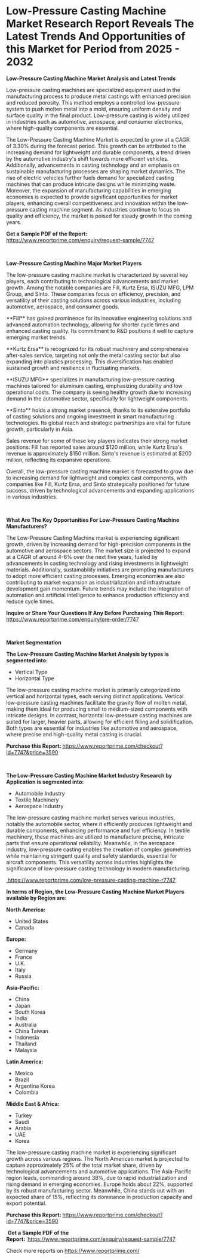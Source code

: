 <p><h1>Low-Pressure Casting Machine Market Research Report Reveals The Latest Trends And Opportunities of this Market for Period from 2025 - 2032</h1></p><p><strong>Low-Pressure Casting Machine Market Analysis and Latest Trends</strong></p>
<p><p>Low-pressure casting machines are specialized equipment used in the manufacturing process to produce metal castings with enhanced precision and reduced porosity. This method employs a controlled low-pressure system to push molten metal into a mold, ensuring uniform density and surface quality in the final product. Low-pressure casting is widely utilized in industries such as automotive, aerospace, and consumer electronics, where high-quality components are essential.</p><p>The Low-Pressure Casting Machine Market is expected to grow at a CAGR of 3.30% during the forecast period. This growth can be attributed to the increasing demand for lightweight and durable components, a trend driven by the automotive industry's shift towards more efficient vehicles. Additionally, advancements in casting technology and an emphasis on sustainable manufacturing processes are shaping market dynamics. The rise of electric vehicles further fuels demand for specialized casting machines that can produce intricate designs while minimizing waste. Moreover, the expansion of manufacturing capabilities in emerging economies is expected to provide significant opportunities for market players, enhancing overall competitiveness and innovation within the low-pressure casting machine segment. As industries continue to focus on quality and efficiency, the market is poised for steady growth in the coming years.</p></p>
<p><strong>Get a Sample PDF of the Report:&nbsp;</strong> <a href="https://www.reportprime.com/enquiry/request-sample/7747?utm_campaign=2248&utm_medium=2&utm_source=Github&utm_content=ia&utm_term=19032025&utm_id=low-pressure-casting-machine">https://www.reportprime.com/enquiry/request-sample/7747</a></p>
<p>&nbsp;</p>
<p><strong>Low-Pressure Casting Machine Major Market Players</strong></p>
<p><p>The low-pressure casting machine market is characterized by several key players, each contributing to technological advancements and market growth. Among the notable companies are Fill, Kurtz Ersa, ISUZU MFG, LPM Group, and Sinto. These companies focus on efficiency, precision, and versatility of their casting solutions across various industries, including automotive, aerospace, and consumer goods.</p><p>**Fill** has gained prominence for its innovative engineering solutions and advanced automation technology, allowing for shorter cycle times and enhanced casting quality. Its commitment to R&D positions it well to capture emerging market trends.</p><p>**Kurtz Ersa** is recognized for its robust machinery and comprehensive after-sales service, targeting not only the metal casting sector but also expanding into plastics processing. This diversification has enabled sustained growth and resilience in fluctuating markets.</p><p>**ISUZU MFG** specializes in manufacturing low-pressure casting machines tailored for aluminum casting, emphasizing durability and low operational costs. The company is seeing healthy growth due to increasing demand in the automotive sector, specifically for lightweight components.</p><p>**Sinto** holds a strong market presence, thanks to its extensive portfolio of casting solutions and ongoing investment in smart manufacturing technologies. Its global reach and strategic partnerships are vital for future growth, particularly in Asia.</p><p>Sales revenue for some of these key players indicates their strong market positions: Fill has reported sales around $120 million, while Kurtz Ersa's revenue is approximately $150 million. Sinto's revenue is estimated at $200 million, reflecting its expansive operations.</p><p>Overall, the low-pressure casting machine market is forecasted to grow due to increasing demand for lightweight and complex cast components, with companies like Fill, Kurtz Ersa, and Sinto strategically positioned for future success, driven by technological advancements and expanding applications in various industries.</p></p>
<p>&nbsp;</p>
<p><strong>What Are The Key Opportunities For Low-Pressure Casting Machine Manufacturers?</strong></p>
<p><p>The Low-Pressure Casting Machine market is experiencing significant growth, driven by increasing demand for high-precision components in the automotive and aerospace sectors. The market size is projected to expand at a CAGR of around 4-6% over the next five years, fueled by advancements in casting technology and rising investments in lightweight materials. Additionally, sustainability initiatives are prompting manufacturers to adopt more efficient casting processes. Emerging economies are also contributing to market expansion as industrialization and infrastructure development gain momentum. Future trends may include the integration of automation and artificial intelligence to enhance production efficiency and reduce cycle times.</p></p>
<p><strong>Inquire or Share Your Questions If Any Before Purchasing This Report:</strong> <a href="https://www.reportprime.com/enquiry/pre-order/7747?utm_campaign=2248&utm_medium=2&utm_source=Github&utm_content=ia&utm_term=19032025&utm_id=low-pressure-casting-machine">https://www.reportprime.com/enquiry/pre-order/7747</a></p>
<p>&nbsp;</p>
<p><strong>Market Segmentation</strong></p>
<p><strong>The Low-Pressure Casting Machine Market Analysis by types is segmented into:</strong></p>
<p><ul><li>Vertical Type</li><li>Horizontal Type</li></ul></p>
<p><p>The low-pressure casting machine market is primarily categorized into vertical and horizontal types, each serving distinct applications. Vertical low-pressure casting machines facilitate the gravity flow of molten metal, making them ideal for producing small to medium-sized components with intricate designs. In contrast, horizontal low-pressure casting machines are suited for larger, heavier parts, allowing for efficient filling and solidification. Both types are essential for industries like automotive and aerospace, where precise and high-quality metal casting is crucial.</p></p>
<p><strong>Purchase this Report:&nbsp;</strong><a href="https://www.reportprime.com/checkout?id=7747&price=3590&utm_campaign=2248&utm_medium=2&utm_source=Github&utm_content=ia&utm_term=19032025&utm_id=low-pressure-casting-machine">https://www.reportprime.com/checkout?id=7747&price=3590</a></p>
<p>&nbsp;</p>
<p><strong>The Low-Pressure Casting Machine Market Industry Research by Application is segmented into:</strong></p>
<p><ul><li>Automobile Industry</li><li>Textile Machinery</li><li>Aerospace Industry</li></ul></p>
<p><p>The low-pressure casting machine market serves various industries, notably the automobile sector, where it efficiently produces lightweight and durable components, enhancing performance and fuel efficiency. In textile machinery, these machines are utilized to manufacture precise, intricate parts that ensure operational reliability. Meanwhile, in the aerospace industry, low-pressure casting enables the creation of complex geometries while maintaining stringent quality and safety standards, essential for aircraft components. This versatility across industries highlights the significance of low-pressure casting technology in modern manufacturing.</p></p>
<p><a href="https://www.reportprime.com/low-pressure-casting-machine-r7747?utm_campaign=2248&utm_medium=2&utm_source=Github&utm_content=ia&utm_term=19032025&utm_id=low-pressure-casting-machine">&nbsp;https://www.reportprime.com/low-pressure-casting-machine-r7747</a></p>
<p><strong>In terms of Region, the Low-Pressure Casting Machine Market Players available by Region are:</strong></p>
<p>
    <p> <strong> North America: </strong>
        <ul>
            <li>United States</li>
            <li>Canada</li>
        </ul>
        </p> 
    <p> <strong> Europe: </strong>
        <ul>
            <li>Germany</li>
            <li>France</li>
            <li>U.K.</li>
            <li>Italy</li>
            <li>Russia</li>
        </ul>
        </p> 
    <p> <strong> Asia-Pacific: </strong>
        <ul>
            <li>China</li>
            <li>Japan</li>
            <li>South Korea</li>
            <li>India</li>
            <li>Australia</li>
            <li>China Taiwan</li>
            <li>Indonesia</li>
            <li>Thailand</li>
            <li>Malaysia</li>
        </ul>
        </p> 
    <p> <strong> Latin America: </strong>
        <ul>
            <li>Mexico</li>
            <li>Brazil</li>
            <li>Argentina Korea</li>
            <li>Colombia</li>
        </ul>
        </p> 
    <p> <strong> Middle East & Africa: </strong>
        <ul>
            <li>Turkey</li>
            <li>Saudi</li>
            <li>Arabia</li>
            <li>UAE</li>
            <li>Korea</li>
        </ul>
    </p>
    </p>
<p><p>The low-pressure casting machine market is experiencing significant growth across various regions. The North American market is projected to capture approximately 25% of the total market share, driven by technological advancements and automotive applications. The Asia-Pacific region leads, commanding around 38%, due to rapid industrialization and rising demand in emerging economies. Europe holds about 22%, supported by its robust manufacturing sector. Meanwhile, China stands out with an expected share of 15%, reflecting its dominance in production capacity and export potential.</p></p>
<p><strong>Purchase this Report: </strong><a href="https://www.reportprime.com/checkout?id=7747&price=3590&utm_campaign=2248&utm_medium=2&utm_source=Github&utm_content=ia&utm_term=19032025&utm_id=low-pressure-casting-machine">https://www.reportprime.com/checkout?id=7747&price=3590</a></p>
<p>&nbsp;<strong>Get a Sample PDF of the Report:&nbsp;&nbsp;</strong><a href="https://www.reportprime.com/enquiry/request-sample/7747?utm_campaign=2248&utm_medium=2&utm_source=Github&utm_content=ia&utm_term=19032025&utm_id=low-pressure-casting-machine">https://www.reportprime.com/enquiry/request-sample/7747</a></p>
<p><strong></strong></p>
<p>Check more reports on <a href="https://www.reportprime.com/?utm_campaign=2248&utm_medium=2&utm_source=Github&utm_content=ia&utm_term=19032025&utm_id=low-pressure-casting-machine">https://www.reportprime.com/</a></p>
